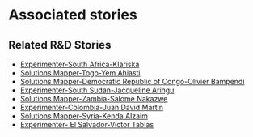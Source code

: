 # Associated stories

<!-- !!DO NOT REMOVE!! start autogenerated hyperlinks -->
## Related R&D Stories
- [Experimenter\-South Africa\-Klariska ](/stories/?doc=Experimenters_ZAF)
- [Solutions Mapper\-Togo\-Yem Ahiasti](/stories/?doc=SolutionMappers_TGO)
- [Solutions Mapper\-Democratic Republic of Congo\-Olivier Bampendi](/stories/?doc=SolutionMappers_COD)
- [Experimenter\-South Sudan\-Jacqueline Aringu](/stories/?doc=Experimenters_SSD)
- [Solutions Mapper\-Zambia\-Salome Nakazwe](/stories/?doc=SolutionMappers_ZMB)
- [Experimenter\-Colombia\-Juan David Martin](/stories/?doc=Experimenters_COL)
- [Solutions Mapper\-Syria\-Kenda Alzaim](/stories/?doc=SolutionMappers_SYR)
- [Experimenter\- El Salvador\-Victor Tablas](/stories/?doc=Experimenters_SLV)
<!-- !!DO NOT REMOVE!! end autogenerated hyperlinks -->
